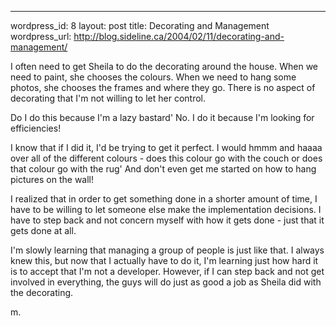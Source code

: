 --- 
wordpress_id: 8
layout: post
title: Decorating and Management
wordpress_url: http://blog.sideline.ca/2004/02/11/decorating-and-management/

<p>I often need to get Sheila to do the decorating around the house. When we need to paint, she chooses the colours. When we need to hang some photos, she chooses the frames and where they go. There is no aspect of decorating that I'm not willing to let her control.</p>
<p>Do I do this because I'm a lazy bastard' No. I do it because I'm looking for efficiencies!</p>
<p>I know that if I did it, I'd be trying to get it perfect. I would hmmm and haaaa over all of the different colours - does this colour go with the couch or does that colour go with the rug' And don't even get me started on how to hang pictures on the wall!</p>
<p>I realized that in order to get something done in a shorter amount of time, I have to be willing to let someone else make the implementation decisions. I have to step back and not concern myself with how it gets done - just that it gets done at all.</p>
<p>I'm slowly learning that managing a group of people is just like that. I always knew this, but now that I actually have to do it, I'm learning just how hard it is to accept that I'm not a developer. However, if I can step back and not get involved in everything, the guys will do just as good a job as Sheila did with the decorating.</p>
<p>m.</p>
